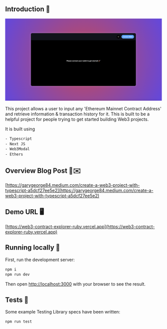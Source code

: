 ## Introduction 🚀

![alt text](image.png)

This project allows a user to input any 'Ethereum Mainnet Contract Address' and retrieve information & transaction history for it.
This is built to be a helpful project for people trying to get started building Web3 projects.

It is built using

```bash
- Typescript
- Next JS
- Web3Modal
- Ethers
```

## Overview Blog Post 🤖✉️

[https://garygeorge84.medium.com/create-a-web3-project-with-typescript-a5dcf27ee5e2](https://garygeorge84.medium.com/create-a-web3-project-with-typescript-a5dcf27ee5e2)

## Demo URL 🖥️

[https://web3-contract-explorer-ruby.vercel.app](https://web3-contract-explorer-ruby.vercel.app)

## Running locally 🚀

First, run the development server:

```bash
npm i
npm run dev
```

Then open [http://localhost:3000](http://localhost:3000) with your browser to see the result.

## Tests 🧪

Some example Testing Library specs have been written:

```bash
npm run test
```
